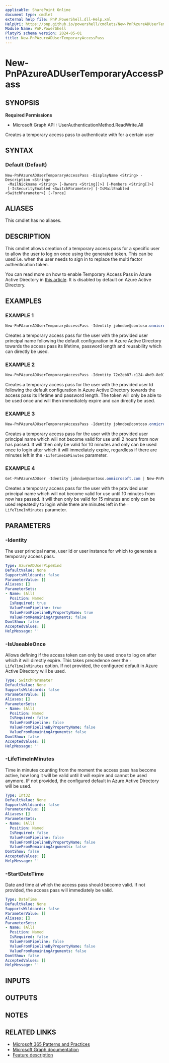 ```yaml
---
applicable: SharePoint Online
document type: cmdlet
external help file: PnP.PowerShell.dll-Help.xml
HelpUri: https://pnp.github.io/powershell/cmdlets/New-PnPAzureADUserTemporaryAccessPass.html
Module Name: PnP.PowerShell
PlatyPS schema version: 2024-05-01
title: New-PnPAzureADUserTemporaryAccessPass
---
```


# New-PnPAzureADUserTemporaryAccessPass

## SYNOPSIS

**Required Permissions**

  * Microsoft Graph API : UserAuthenticationMethod.ReadWrite.All

Creates a temporary access pass to authenticate with for a certain user

## SYNTAX

### Default (Default)

```
New-PnPAzureADUserTemporaryAccessPass -DisplayName <String> -Description <String>
 -MailNickname <String> [-Owners <String[]>] [-Members <String[]>]
 [-IsSecurityEnabled <SwitchParameter>] [-IsMailEnabled <SwitchParameter>] [-Force]
```

## ALIASES

This cmdlet has no aliases.

## DESCRIPTION

This cmdlet allows creation of a temporary access pass for a specific user to allow the user to log on once using the generated token. This can be used i.e. when the user needs to sign in to replace the multi factor authentication token.

You can read more on how to enable Temporary Access Pass in Azure Active Directory in [this article](https://learn.microsoft.com/azure/active-directory/authentication/howto-authentication-temporary-access-pass). It is disabled by default on Azure Active Directory.

## EXAMPLES

### EXAMPLE 1

```powershell
New-PnPAzureADUserTemporaryAccessPass -Identity johndoe@contoso.onmicrosoft.com
```

Creates a temporary access pass for the user with the provided user principal name following the default configuration in Azure Active Directory towards the access pass its lifetime, password length and reusability which can directly be used.

### EXAMPLE 2

```powershell
New-PnPAzureADUserTemporaryAccessPass -Identity 72e2eb87-c124-4bd9-8e01-a447a1752058 -IsUseableOnce:$true
```

Creates a temporary access pass for the user with the provided user Id following the default configuration in Azure Active Directory towards the access pass its lifetime and password length. The token will only be able to be used once and will then immediately expire and can directly be used.

### EXAMPLE 3

```powershell
New-PnPAzureADUserTemporaryAccessPass -Identity johndoe@contoso.onmicrosoft.com -StartDateTime (Get-Date).AddHours(2) -LifeTimeInMinutes 10 -IsUseableOnce:$true
```

Creates a temporary access pass for the user with the provided user principal name which will not become valid for use until 2 hours from now has passed. It will then only be valid for 10 minutes and only can be used once to login after which it will immediately expire, regardless if there are minutes left in the `-LifeTimeInMinutes` parameter.

### EXAMPLE 4

```powershell
Get-PnPAzureADUser -Identity johndoe@contoso.onmicrosoft.com | New-PnPAzureADUserTemporaryAccessPass -StartDateTime (Get-Date).AddMinutes(10) -LifeTimeInMinutes 15 -IsUseableOnce:$false
```

Creates a temporary access pass for the user with the provided user principal name which will not become valid for use until 10 minutes from now has passed. It will then only be valid for 15 minutes and only can be used repeatedly to login while there are minutes left in the `-LifeTimeInMinutes` parameter.

## PARAMETERS

### -Identity

The user principal name, user Id or user instance for which to generate a temporary access pass.

```yaml
Type: AzureADUserPipeBind
DefaultValue: None
SupportsWildcards: false
ParameterValue: []
Aliases: []
ParameterSets:
- Name: (All)
  Position: Named
  IsRequired: true
  ValueFromPipeline: true
  ValueFromPipelineByPropertyName: true
  ValueFromRemainingArguments: false
DontShow: false
AcceptedValues: []
HelpMessage: ''
```

### -IsUseableOnce

Allows defining if the access token can only be used once to log on after which it will directly expire. This takes precedence over the `-LifeTimeInMinutes` option. If not provided, the configured default in Azure Active Directory will be used.

```yaml
Type: SwitchParameter
DefaultValue: None
SupportsWildcards: false
ParameterValue: []
Aliases: []
ParameterSets:
- Name: (All)
  Position: Named
  IsRequired: false
  ValueFromPipeline: false
  ValueFromPipelineByPropertyName: false
  ValueFromRemainingArguments: false
DontShow: false
AcceptedValues: []
HelpMessage: ''
```

### -LifeTimeInMinutes

Time in minutes counting from the moment the access pass has become active, how long it will be valid until it will expire and cannot be used anymore. IF not provided, the configured default in Azure Active Directory will be used.

```yaml
Type: Int32
DefaultValue: None
SupportsWildcards: false
ParameterValue: []
Aliases: []
ParameterSets:
- Name: (All)
  Position: Named
  IsRequired: false
  ValueFromPipeline: false
  ValueFromPipelineByPropertyName: false
  ValueFromRemainingArguments: false
DontShow: false
AcceptedValues: []
HelpMessage: ''
```

### -StartDateTime

Date and time at which the access pass should become valid. If not provided, the access pass will immediately be valid.

```yaml
Type: DateTime
DefaultValue: None
SupportsWildcards: false
ParameterValue: []
Aliases: []
ParameterSets:
- Name: (All)
  Position: Named
  IsRequired: false
  ValueFromPipeline: false
  ValueFromPipelineByPropertyName: false
  ValueFromRemainingArguments: false
DontShow: false
AcceptedValues: []
HelpMessage: ''
```

## INPUTS

## OUTPUTS

## NOTES

## RELATED LINKS

- [Microsoft 365 Patterns and Practices](https://aka.ms/m365pnp)
- [Microsoft Graph documentation](https://learn.microsoft.com/graph/api/temporaryaccesspassauthenticationmethod-post)
- [Feature description](https://learn.microsoft.com/azure/active-directory/authentication/howto-authentication-temporary-access-pass)
